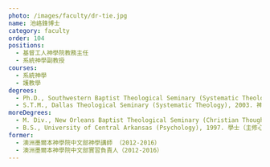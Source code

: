 ```yaml
---
photo: /images/faculty/dr-tie.jpg
name: 池峈鋒博士
category: faculty
order: 104
positions:
  - 基督工人神學院教務主任
  - 系統神學副教授
courses:
  - 系統神學
  - 護教學
degrees:
  - Ph.D., Southwestern Baptist Theological Seminary (Systematic Theology), 2010. 哲學博士（主修系統神學）
  - S.T.M., Dallas Theological Seminary (Systematic Theology), 2003. 神學碩士（主修系統神學）
moreDegrees:
  - M. Div., New Orleans Baptist Theological Seminary (Christian Thought), 2001. 道學碩士（主修基督教思想）
  - B.S., University of Central Arkansas (Psychology), 1997. 學士（主修心理學）
former:
  - 澳洲墨爾本神學院中文部神學講師 （2012-2016）
  - 澳洲墨爾本神學院中文部實習負責人（2012-2016）
---
```


